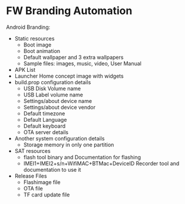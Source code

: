 # FW Branding Automation
Android Branding:
- Static resources
  - Boot image
  - Boot animation
  - Default wallpaper and 3 extra wallpapers
  - Sample files: images, music, video, User Manual
- APK List
- Launcher Home concept image with widgets 
- build.prop configuration details
  - USB Disk Volume name
  - USB Label volume name
  - Settings/about device name
  - Settings/about device vendor
  - Default timezone
  - Default Language
  - Default keyboard
  - OTA server details
- Another system configuration details
  - Storage memory in only one partition
- SAT resources
  - flash tool binary and Documentation for flashing
  - IMEI1+IMEI2+s/n+WifiMAC+BTMac+DeviceID Recorder tool and documentation to use it
- Release Files
  - Flashimage file
  - OTA file
  - TF card update file
